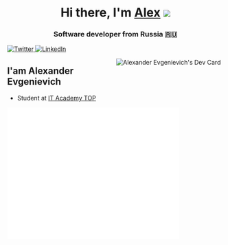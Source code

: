 <h1 align="center">Hi there, I'm <a href="https://itkory.vercel.app/" target="_blank">Alex</a> 
<img src="https://github.com/blackcater/blackcater/raw/main/images/Hi.gif" height="32"/></h1>
<h3 align="center">Software developer from Russia 🇷🇺</h3>
 
<div align="left">
  <a href="https://vk.com/flapi_tapi_ta">
    <img
      src="https://img.shields.io/badge/VK-2CA5E0?style=for-the-badge&logo=VK&logoColor=white"
      alt="Twitter"
    />
  </a>
  <a href="https://t.me/ITKory">
    <img
      src="https://img.shields.io/badge/Telegram-2CA5E0?style=for-the-badge&logo=Telegram&logoColor=white"
      alt="LinkedIn"
    />
  </a>

<a href="https://app.daily.dev/ITKory"><img src="https://api.daily.dev/devcards/c443a42b2de649dba77675c64951ba55.png?r=zy3"  width="250"
      align="right" alt="Alexander Evgenievich's Dev Card"/></a>
</div>

 
 
 



## I'am Alexander Evgenievich

- Student at [IT Academy TOP](https://msk.top-academy.ru/)
 
 
 <img align="center" src="/github-metrics.svg" alt="Metrics" width="400">
 
 
 
